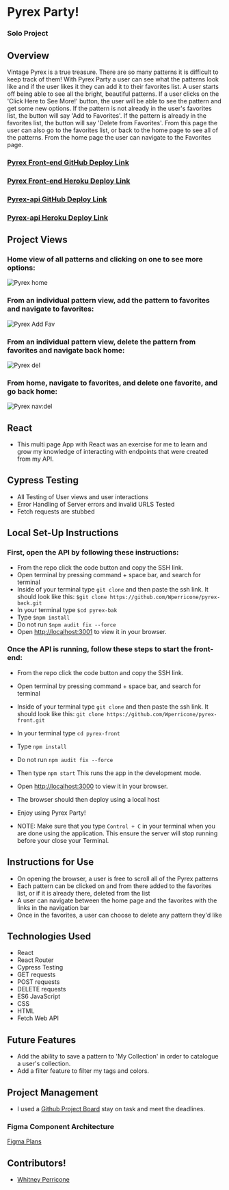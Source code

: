 # Pyrex Party!

### Solo Project

## Overview

Vintage Pyrex is a true treasure. There are so many patterns it is difficult to keep track of them! With Pyrex Party a user can see what the patterns look like and if the user likes it they can add it to their favorites list. A user starts off being able to see all the bright, beautiful patterns. If a user clicks on the 'Click Here to See More!' button, the user will be able to see the pattern and get some new options. If the pattern is not already in the user's favorites list, the button will say 'Add to Favorites'. If the pattern is already in the favorites list, the button will say 'Delete from Favorites'. From this page the user can also go to the favorites list, or back to the home page to see all of the patterns. From the home page the user can navigate to the Favorites page.

### [Pyrex Front-end GitHub Deploy Link](https://github.com/Wperricone/pyrex-front.git)
### [Pyrex Front-end Heroku Deploy Link](pyrex-front.herokuapp.com/)
### [Pyrex-api GitHub Deploy Link](https://github.com/Wperricone/pyrex-back.git)
### [Pyrex-api Heroku Deploy Link](pyrex-back.herokuapp.com/api/v1/patterns)


## Project Views

### Home view of all patterns and clicking on one to see more options:
![Pyrex home](https://user-images.githubusercontent.com/96502923/173266202-9e10d274-bea6-456f-9f3a-6eafd1c7e87a.gif)


### From an individual pattern view, add the pattern to favorites and navigate to favorites:
![Pyrex Add Fav](https://user-images.githubusercontent.com/96502923/173266539-7148fda3-4bc5-4c26-b8c3-a206977e2126.gif)

### From an individual pattern view, delete the pattern from favorites and navigate back home:
![Pyrex del](https://user-images.githubusercontent.com/96502923/173266698-4e90f093-f70e-4ee3-a3ab-6acbb40dc1e9.gif)

### From home, navigate to favorites, and delete one favorite, and go back home:
![Pyrex nav:del](https://user-images.githubusercontent.com/96502923/173266806-119be5f9-db55-4280-8a9e-7b67416d21a5.gif)



## React

- This multi page App with React was an exercise for me to learn and grow my knowledge of interacting with endpoints that were created from my API.


## Cypress Testing

- All Testing of User views and user interactions
- Error Handling of Server errors and invalid URLS Tested
- Fetch requests are stubbed


## Local Set-Up Instructions
### First, open the API by following these instructions:

- From the repo click the code button and copy the SSH link.
- Open terminal by pressing command + space bar, and search for terminal
- Inside of your terminal type `git clone` and then paste the ssh link. It should look like this: `$git clone https://github.com/Wperricone/pyrex-back.git`
- In your terminal type `$cd pyrex-bak`
- Type `$npm install`
- Do not run `$npm audit fix --force`
- Open [http://localhost:3001](http://localhost:3001) to view it in your browser.
### Once the API is running, follow these steps to start the front-end:

- From the repo click the code button and copy the SSH link.
- Open terminal by pressing command + space bar, and search for terminal
- Inside of your terminal type `git clone` and then paste the ssh link. It should look like this: `git clone https://github.com/Wperricone/pyrex-front.git`
- In your terminal type `cd pyrex-front`
- Type `npm install`
- Do not run `npm audit fix --force`
- Then type `npm start` This runs the app in the development mode.
- Open [http://localhost:3000](http://localhost:3000) to view it in your browser.
- The browser should then deploy using a local host
- Enjoy using Pyrex Party!

- NOTE: Make sure that you type `Control + C` in your terminal when you are done using the application. This ensure the server will stop running before your close your Terminal.

## Instructions for Use

- On opening the browser, a user is free to scroll all of the Pyrex patterns
- Each pattern can be clicked on and from there added to the favorites list, or if it is already there, deleted from the list
- A user can navigate between the home page and the favorites with the links in the navigation bar
- Once in the favorites, a user can choose to delete any pattern they'd like

## Technologies Used

- React
- React Router
- Cypress Testing
- GET requests
- POST requests
- DELETE requests
- ES6 JavaScript
- CSS
- HTML
- Fetch Web API

## Future Features

- Add the ability to save a pattern to 'My Collection' in order to catalogue a user's collection.
- Add a filter feature to filter my tags and colors.

## Project Management

- I used a [Github Project Board](https://github.com/Wperricone/pyrex-front/projects/1) stay on task and meet the deadlines.

### Figma Component Architecture

[Figma Plans](https://www.figma.com/file/WcoKh0P7InqavQVEALLxCA/Pyrex-Plan)


## Contributors!

- [Whitney Perricone](https://github.com/Wperricone)
